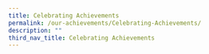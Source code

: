 ```yaml
---
title: Celebrating Achievements
permalink: /our-achievements/Celebrating-Achievements/
description: ""
third_nav_title: Celebrating Achievements
---
```

